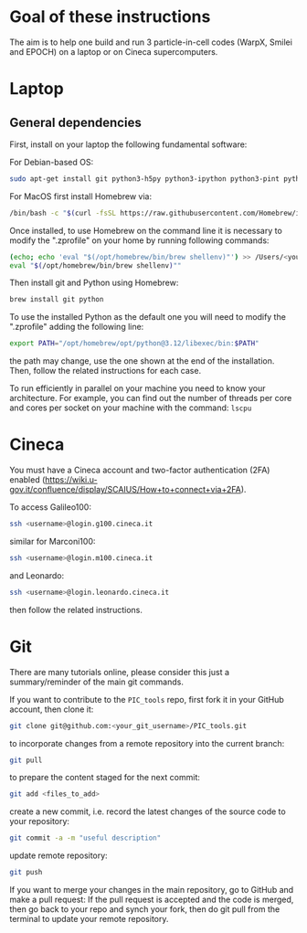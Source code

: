 # Goal of these instructions
The aim is to help one build and run 3 particle-in-cell codes (WarpX, Smilei and EPOCH) on a laptop or on Cineca supercomputers.

# Laptop
## General dependencies
First, install on your laptop the following fundamental software:

For Debian-based OS:
```bash
sudo apt-get install git python3-h5py python3-ipython python3-pint python3-sphinx python3-matplotlib python3-dev python3-numpy python3-scipy python3-pip build-essential gcc libhdf5-openmpi-dev 
```

For MacOS first install Homebrew via:
```bash
/bin/bash -c "$(curl -fsSL https://raw.githubusercontent.com/Homebrew/install/HEAD/install.sh)"
```
Once installed, to use Homebrew on the command line it is necessary to modify the ".zprofile" on your home by running following commands:
```bash
(echo; echo 'eval "$(/opt/homebrew/bin/brew shellenv)"') >> /Users/<your_account>/.zprofile
eval "$(/opt/homebrew/bin/brew shellenv)""
```
Then install git and Python using Homebrew:
```bash
brew install git python 
```
To use the installed Python as the default one you will need to modify the ".zprofile" adding the following line:
```bash
export PATH="/opt/homebrew/opt/python@3.12/libexec/bin:$PATH"
```
the path may change, use the one shown at the end of the installation.
Then, follow the related instructions for each case.

To run efficiently in parallel on your machine you need to know your architecture.
For example, you can find out the number of threads per core and cores per socket on your machine with the command: `lscpu`

# Cineca
You must have a Cineca account and two-factor authentication (2FA) enabled (https://wiki.u-gov.it/confluence/display/SCAIUS/How+to+connect+via+2FA).

To access Galileo100:
```bash
ssh <username>@login.g100.cineca.it
```
similar for Marconi100:
```bash
ssh <username>@login.m100.cineca.it
```
and Leonardo:
```bash
ssh <username>@login.leonardo.cineca.it
```
then follow the related instructions. 

# Git 
There are many tutorials online, please consider this just a summary/reminder of the main git commands.

If you want to contribute to the `PIC_tools` repo, first fork it in your GitHub account, then clone it: 
```bash
git clone git@github.com:<your_git_username>/PIC_tools.git
```
to incorporate changes from a remote repository into the current branch: 
```bash
git pull
```
to prepare the content staged for the next commit:
```bash
git add <files_to_add>
```
create a new commit, i.e. record the latest changes of the source code to your repository:
```bash
git commit -a -m "useful description"
```
update remote repository:
```bash
git push
```

If you want to merge your changes in the main repository, go to GitHub and make a pull request:
If the pull request is accepted and the code is merged, then go back to your repo and synch your fork, then do git pull from the terminal to update your remote repository. 
